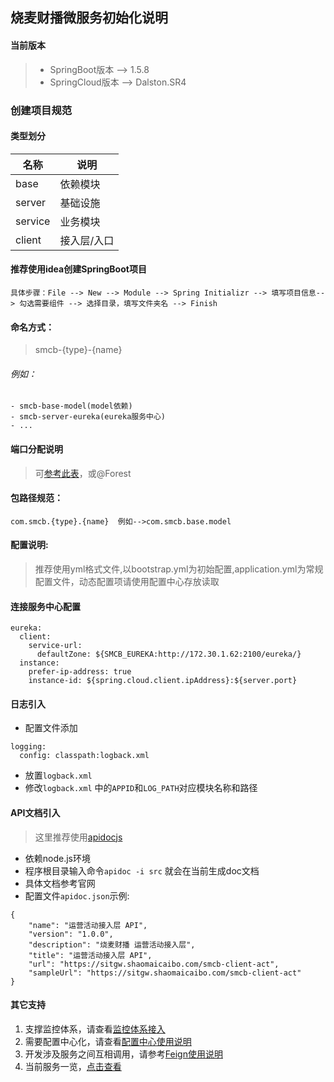 ## 烧麦财播微服务初始化说明
#### 当前版本
> - SpringBoot版本  --> 1.5.8
> - SpringCloud版本 --> Dalston.SR4

### 创建项目规范

#### 类型划分
名称| 说明
---|---
base | 依赖模块
server | 基础设施
service | 业务模块
client | 接入层/入口

#### 推荐使用idea创建SpringBoot项目

```
具体步骤：File --> New --> Module --> Spring Initializr --> 填写项目信息--> 勾选需要组件 --> 选择目录，填写文件夹名 --> Finish
```

#### 命名方式：
> smcb-{type}-{name} 
###### 例如：

```
- smcb-base-model(model依赖)
- smcb-server-eureka(eureka服务中心)
- ...
```
#### 端口分配说明
> 可[参考此表](https://github.com/lmhaoye/smcbdoc/blob/master/microservice/service.md)，或@Forest

#### 包路径规范：

```
com.smcb.{type}.{name}  例如-->com.smcb.base.model
```
#### 配置说明:
> 推荐使用yml格式文件,以bootstrap.yml为初始配置,application.yml为常规配置文件，动态配置项请使用配置中心存放读取


#### 连接服务中心配置
```
eureka:
  client:
    service-url:
      defaultZone: ${SMCB_EUREKA:http://172.30.1.62:2100/eureka/}
  instance:
    prefer-ip-address: true
    instance-id: ${spring.cloud.client.ipAddress}:${server.port}
```
#### 日志引入
- 配置文件添加
```
logging:
  config: classpath:logback.xml
```
- 放置`logback.xml`
- 修改`logback.xml` 中的`APPID`和`LOG_PATH`对应模块名称和路径

#### API文档引入
> 这里推荐使用[apidocjs](http://apidocjs.com/)
- 依赖node.js环境
- 程序根目录输入命令`apidoc -i src` 就会在当前生成doc文档
- 具体文档参考官网
- 配置文件`apidoc.json`示例:
```
{
    "name": "运营活动接入层 API",
    "version": "1.0.0",
    "description": "烧麦财播 运营活动接入层",
    "title": "运营活动接入层 API",
    "url": "https://sitgw.shaomaicaibo.com/smcb-client-act",
    "sampleUrl": "https://sitgw.shaomaicaibo.com/smcb-client-act"
}

```

#### 其它支持
1. 支撑监控体系，请查看[监控体系接入](https://github.com/lmhaoye/smcbdoc/blob/master/microservice/%E7%9B%91%E6%8E%A7%E4%BD%93%E7%B3%BB%E6%8E%A5%E5%85%A5.md)
2. 需要配置中心化，请查看[配置中心使用说明](https://github.com/lmhaoye/smcbdoc/blob/master/microservice/%E9%85%8D%E7%BD%AE%E4%B8%AD%E5%BF%83%E4%BD%BF%E7%94%A8%E8%AF%B4%E6%98%8E.md)
3. 开发涉及服务之间互相调用，请参考[Feign使用说明](https://github.com/lmhaoye/smcbdoc/blob/master/microservice/Feign%E4%BD%BF%E7%94%A8%E8%AF%B4%E6%98%8E.md)
4. 当前服务一览，[点击查看](https://github.com/lmhaoye/smcbdoc/blob/master/microservice/service.md)
